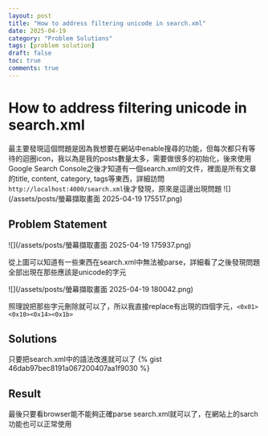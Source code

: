 ```yaml
---
layout: post
title: "How to address filtering unicode in search.xml"
date: 2025-04-19
category: "Problem Solutions"
tags: [problem solution]
draft: false
toc: true
comments: true
---
```


# How to address filtering unicode in search.xml
最主要發現這個問題是因為我想要在網站中enable搜尋的功能，但每次都只有等待的迴圈icon，我以為是我的posts數量太多，需要做很多的初始化，後來使用Google Search Console之後才知道有一個search.xml的文件，裡面是所有文章的title, content, category, tags等東西，詳細訪問`http://localhost:4000/search.xml`後才發現，原來是這邊出現問題
![](/assets/posts/螢幕擷取畫面 2025-04-19 175517.png)
<!-- more -->

## Problem Statement
![](/assets/posts/螢幕擷取畫面 2025-04-19 175937.png)

從上圖可以知道有一些東西在search.xml中無法被parse，詳細看了之後發現問題全部出現在那些應該是unicode的字元

![](/assets/posts/螢幕擷取畫面 2025-04-19 180042.png)

照理說把那些字元刪除就可以了，所以我直接replace有出現的四個字元，`<0x01><0x10><0x14><0x1b>`

## Solutions
只要把search.xml中的語法改進就可以了
{% gist 46dab97bec8191a067200407aa1f9030 %}

## Result
最後只要看browser能不能夠正確parse search.xml就可以了，在網站上的sarch功能也可以正常使用